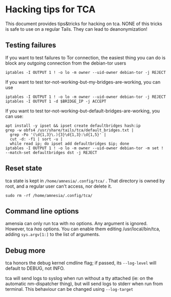 Hacking tips for TCA
=======================

This document provides tips&tricks for hacking on tca. NONE of this tricks is safe to use on a regular Tails.
They can lead to deanonymization!


Testing failures
-------------------

If you want to test failures to Tor connection, the easiest thing you can do is block any outgoing connection
from the debian-tor users

    iptables -I OUTPUT 1 ! -o lo -m owner --uid-owner debian-tor -j REJECT

If you want to test tor-not-working-but-my-bridges-are-working, you can use

    iptables -I OUTPUT 1 ! -o lo -m owner --uid-owner debian-tor -j REJECT
    iptables -I OUTPUT 1 -d $BRIDGE_IP -j ACCEPT

If you want to test tor-not-working-but-default-bridges-are-working, you can use:

    apt install -y ipset && ipset create defaultbridges hash:ip
    grep -w obfs4 /usr/share/tails/tca/default_bridges.txt |
      grep -Po '(\d{1,3}\.){3}\d{1,3}:\d{1,5}' |
      cut -d: -f1 | sort -u |
      while read ip; do ipset add defaultbridges $ip; done
    iptables -I OUTPUT 1 ! -o lo -m owner --uid-owner debian-tor -m set ! --match-set defaultbridges dst -j REJECT

Reset state
-------------

tca state is kept in `/home/amnesia/.config/tca/` . That directory is owned by root, and a regular user can't
access, nor delete it.

    sudo rm -rf /home/amnesia/.config/tca/

Command line options
--------------------

amensia can only run tca with no options. Any argument is ignored. However, tca *has* options. You can enable
them editing /usr/local/bin/tca, adding `sys.argv[1:]` to the list of arguments.

Debug more
----------

tca honors the debug kernel cmdline flag; if passed, its `--log-level` will default to DEBUG, not INFO.

tca will send logs to syslog when run without a tty attached (ie: on the automatic nm-dispatcher thing), but
will send logs to stderr when run from terminal. This behaviour can be changed using `--log-target`
